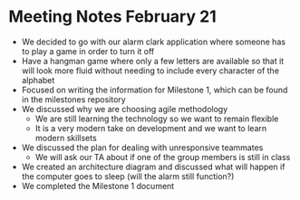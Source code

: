 # Meeting Notes February 21
* We decided to go with our alarm clark application where someone has to play a game in order to turn it off
* Have a hangman game where only a few letters are available so that it will look more fluid without needing to include every character of the alphabet
* Focused on writing the information for Milestone 1, which can be found in the milestones repository
* We discussed why we are choosing agile methodology
    * We are still learning the technology so we want to remain flexible
    * It is a very modern take on development and we want to learn modern skillsets
* We discussed the plan for dealing with unresponsive teammates
    * We will ask our TA about if one of the group members is still in class
* We created an architecture diagram and discussed what will happen if the computer goes to sleep (will the alarm still function?)
* We completed the Milestone 1 document